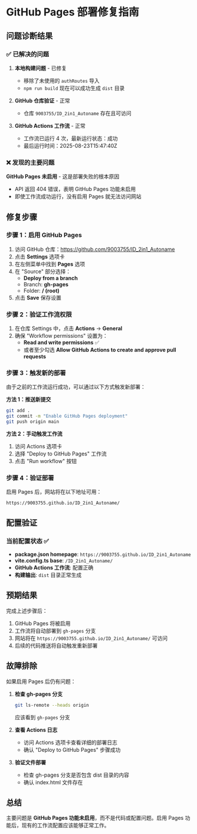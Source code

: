 # GitHub Pages 部署修复指南

## 问题诊断结果

### ✅ 已解决的问题
1. **本地构建问题** - 已修复
   - 移除了未使用的 `authRoutes` 导入
   - `npm run build` 现在可以成功生成 `dist` 目录

2. **GitHub 仓库验证** - 正常
   - 仓库 `9003755/ID_2in1_Autoname` 存在且可访问

3. **GitHub Actions 工作流** - 正常
   - 工作流已运行 4 次，最新运行状态：成功
   - 最后运行时间：2025-08-23T15:47:40Z

### ❌ 发现的主要问题
**GitHub Pages 未启用** - 这是部署失败的根本原因
- API 返回 404 错误，表明 GitHub Pages 功能未启用
- 即使工作流成功运行，没有启用 Pages 就无法访问网站

## 修复步骤

### 步骤 1：启用 GitHub Pages
1. 访问 GitHub 仓库：https://github.com/9003755/ID_2in1_Autoname
2. 点击 **Settings** 选项卡
3. 在左侧菜单中找到 **Pages** 选项
4. 在 "Source" 部分选择：
   - **Deploy from a branch**
   - Branch: **gh-pages**
   - Folder: **/ (root)**
5. 点击 **Save** 保存设置

### 步骤 2：验证工作流权限
1. 在仓库 Settings 中，点击 **Actions** → **General**
2. 确保 "Workflow permissions" 设置为：
   - **Read and write permissions** ✅
   - 或者至少勾选 **Allow GitHub Actions to create and approve pull requests**

### 步骤 3：触发新的部署
由于之前的工作流运行成功，可以通过以下方式触发新部署：

**方法 1：推送新提交**
```bash
git add .
git commit -m "Enable GitHub Pages deployment"
git push origin main
```

**方法 2：手动触发工作流**
1. 访问 Actions 选项卡
2. 选择 "Deploy to GitHub Pages" 工作流
3. 点击 "Run workflow" 按钮

### 步骤 4：验证部署
启用 Pages 后，网站将在以下地址可用：
```
https://9003755.github.io/ID_2in1_Autoname/
```

## 配置验证

### 当前配置状态 ✅
- **package.json homepage**: `https://9003755.github.io/ID_2in1_Autoname`
- **vite.config.ts base**: `/ID_2in1_Autoname/`
- **GitHub Actions 工作流**: 配置正确
- **构建输出**: `dist` 目录正常生成

## 预期结果

完成上述步骤后：
1. GitHub Pages 将被启用
2. 工作流将自动部署到 `gh-pages` 分支
3. 网站将在 `https://9003755.github.io/ID_2in1_Autoname/` 可访问
4. 后续的代码推送将自动触发重新部署

## 故障排除

如果启用 Pages 后仍有问题：

1. **检查 gh-pages 分支**
   ```bash
   git ls-remote --heads origin
   ```
   应该看到 `gh-pages` 分支

2. **查看 Actions 日志**
   - 访问 Actions 选项卡查看详细的部署日志
   - 确认 "Deploy to GitHub Pages" 步骤成功

3. **验证文件部署**
   - 检查 gh-pages 分支是否包含 dist 目录的内容
   - 确认 index.html 文件存在

## 总结

主要问题是 **GitHub Pages 功能未启用**，而不是代码或配置问题。启用 Pages 功能后，现有的工作流配置应该能够正常工作。